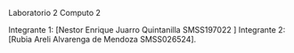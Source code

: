Laboratorio 2 Computo 2 

Integrante 1: [Nestor Enrique Juarro Quintanilla SMSS197022 ]
Integrante 2: [Rubia Areli Alvarenga de Mendoza SMSS026524].
